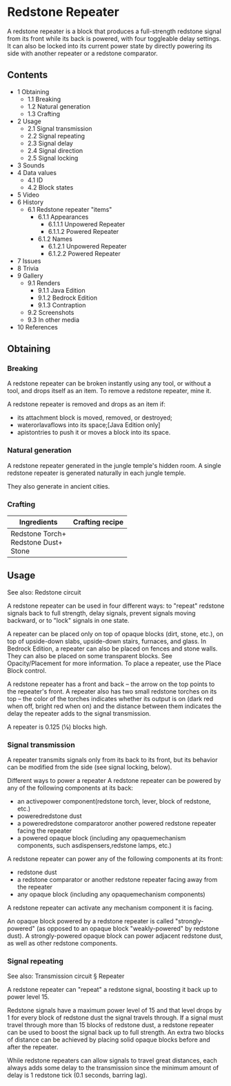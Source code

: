# Redstone Repeater
A redstone repeater is a block that produces a full-strength redstone signal from its front while its back is powered, with four toggleable delay settings. It can also be locked into its current power state by directly powering its side with another repeater or a redstone comparator.

## Contents
- 1 Obtaining
	- 1.1 Breaking
	- 1.2 Natural generation
	- 1.3 Crafting
- 2 Usage
	- 2.1 Signal transmission
	- 2.2 Signal repeating
	- 2.3 Signal delay
	- 2.4 Signal direction
	- 2.5 Signal locking
- 3 Sounds
- 4 Data values
	- 4.1 ID
	- 4.2 Block states
- 5 Video
- 6 History
	- 6.1 Redstone repeater "items"
		- 6.1.1 Appearances
			- 6.1.1.1 Unpowered Repeater
			- 6.1.1.2 Powered Repeater
		- 6.1.2 Names
			- 6.1.2.1 Unpowered Repeater
			- 6.1.2.2 Powered Repeater
- 7 Issues
- 8 Trivia
- 9 Gallery
	- 9.1 Renders
		- 9.1.1 Java Edition
		- 9.1.2 Bedrock Edition
		- 9.1.3 Contraption
	- 9.2 Screenshots
	- 9.3 In other media
- 10 References

## Obtaining
### Breaking
A redstone repeater can be broken instantly using any tool, or without a tool, and drops itself as an item. To remove a redstone repeater, mine it.

A redstone repeater is removed and drops as an item if:

- its attachment block is moved, removed, or destroyed;
- waterorlavaflows into its space;‌[Java Edition  only]
- apistontries to push it or moves a block into its space.

### Natural generation
A redstone repeater generated in the jungle temple's hidden room.
A single redstone repeater is generated naturally in each jungle temple.

They also generate in ancient cities.

### Crafting
| Ingredients                                  | Crafting recipe |
|----------------------------------------------|-----------------|
| Redstone Torch+<br/>Redstone Dust+<br/>Stone |                 |

## Usage
See also: Redstone circuit

A redstone repeater can be used in four different ways: to "repeat" redstone signals back to full strength, delay signals, prevent signals moving backward, or to "lock" signals in one state.

A repeater can be placed only on top of opaque blocks (dirt, stone, etc.), on top of upside-down slabs, upside-down stairs, furnaces, and glass. In Bedrock Edition, a repeater can also be placed on fences and stone walls. They can also be placed on some transparent blocks. See Opacity/Placement for more information. To place a repeater, use the Place Block control.

A redstone repeater has a front and back – the arrow on the top points to the repeater's front. A repeater also has two small redstone torches on its top – the color of the torches indicates whether its output is on (dark red when off, bright red when on) and the distance between them indicates the delay the repeater adds to the signal transmission.

A repeater is 0.125 (1⁄8) blocks high.

### Signal transmission
A repeater transmits signals only from its back to its front, but its behavior can be modified from the side (see signal locking, below).

Different ways to power a repeater
A redstone repeater can be powered by any of the following components at its back:

- an activepower component(redstone torch, lever, block of redstone, etc.)
- poweredredstone dust
- a poweredredstone comparatoror another powered redstone repeater facing the repeater
- a powered opaque block (including any opaquemechanism components, such asdispensers,redstone lamps, etc.)

A redstone repeater can power any of the following components at its front:

- redstone dust
- a redstone comparator or another redstone repeater facing away from the repeater
- any opaque block (including any opaquemechanism components)

A redstone repeater can activate any mechanism component it is facing.

An opaque block powered by a redstone repeater is called "strongly-powered" (as opposed to an opaque block "weakly-powered" by redstone dust). A strongly-powered opaque block can power adjacent redstone dust, as well as other redstone components.

### Signal repeating
See also: Transmission circuit § Repeater

A redstone repeater can "repeat" a redstone signal, boosting it back up to power level 15.

Redstone signals have a maximum power level of 15 and that level drops by 1 for every block of redstone dust the signal travels through. If a signal must travel through more than 15 blocks of redstone dust, a redstone repeater can be used to boost the signal back up to full strength. An extra two blocks of distance can be achieved by placing solid opaque blocks before and after the repeater.

While redstone repeaters can allow signals to travel great distances, each always adds some delay to the transmission since the minimum amount of delay is 1 redstone tick (0.1 seconds, barring lag).

